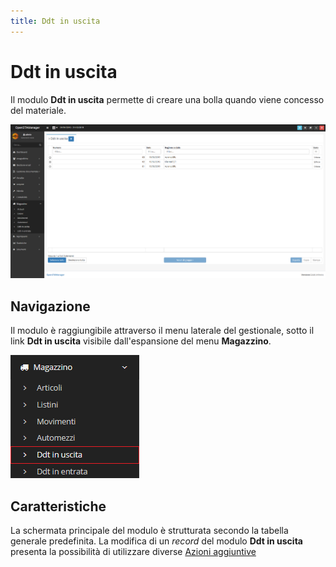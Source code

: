 ```yaml
---
title: Ddt in uscita
---
```


# Ddt in uscita

Il modulo **Ddt in uscita** permette di creare una bolla quando viene concesso del materiale.

![Screenshot interfaccia ddt in uscita](../../../../.gitbook/assets/interfacciaddtinuscita.PNG)

## Navigazione

Il modulo è raggiungibile attraverso il menu laterale del gestionale, sotto il link **Ddt in uscita** visibile dall'espansione del menu **Magazzino**.

![Screenshot navigazione ddt in uscita](../../../../.gitbook/assets/navigazioneddtinuscita.PNG)

## Caratteristiche

La schermata principale del modulo è strutturata secondo la tabella generale predefinita. La modifica di un _record_ del modulo **Ddt in uscita** presenta la possibilità di utilizzare diverse [Azioni aggiuntive](plugin.md)

